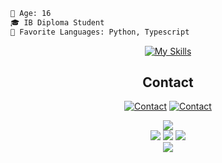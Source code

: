
```diff 
🔞 Age: 16
🎓 IB Diploma Student
🌟 Favorite Languages: Python, Typescript
```
</p>


<div align="center">
  
[![My Skills](https://skillicons.dev/icons?i=astro,bash,css,discord,react,express,fastapi,flask,gitlab,github,graphql,html,javascript,markdown,mongodb,mysql,netlify,nextjs,nodejs,python,react,rust,svelte,tailwind,typescript,vscode,vite)](https://skillicons.dev)

## Contact
[![Contact](https://rdgb.net/i/IK55r.png)](mailto:crspy@crspy.cc) [![Contact](https://skillicons.dev/icons?i=discord)](https://discord.com/users/385568884511473664)

[![](https://rdgb.net/i/yP46k.png)](https://octo-ring.com/)  
[![](https://rdgb.net/i/yaV4v.png)](https://octo-ring.com/p/Crspy2/prev) [![](https://rdgb.net/i/nr3l2.png)](https://octo-ring.com/p/Crspy2/random) [![](https://rdgb.net/i/vT2Eq.png)](https://octo-ring.com/p/Crspy2/next)  
[![](https://rdgb.net/i/57SRX.png)](https://octo-ring.com/)

</div>
